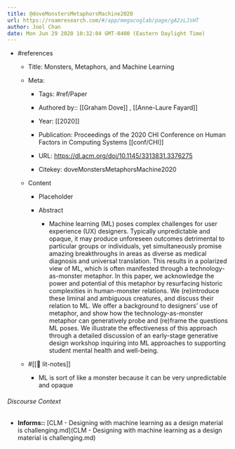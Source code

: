 ```yaml
---
title: @doveMonstersMetaphorsMachine2020
url: https://roamresearch.com/#/app/megacoglab/page/gA2zLJsHT
author: Joel Chan
date: Mon Jun 29 2020 10:32:04 GMT-0400 (Eastern Daylight Time)
---
```


- #references

    - Title: Monsters, Metaphors, and Machine Learning

    - Meta:

        - Tags: #ref/Paper

        - Authored by::  [[Graham Dove]] ,  [[Anne-Laure Fayard]]

        - Year: [[2020]]

        - Publication: Proceedings of the 2020 CHI Conference on Human Factors in Computing Systems [[conf/CHI]]

        - URL: https://dl.acm.org/doi/10.1145/3313831.3376275

        - Citekey: doveMonstersMetaphorsMachine2020

    - Content

        - Placeholder

        - Abstract

            - Machine learning (ML) poses complex challenges for user experience (UX) designers. Typically unpredictable and opaque, it may produce unforeseen outcomes detrimental to particular groups or individuals, yet simultaneously promise amazing breakthroughs in areas as diverse as medical diagnosis and universal translation. This results in a polarized view of ML, which is often manifested through a technology-as-monster metaphor. In this paper, we acknowledge the power and potential of this metaphor by resurfacing historic complexities in human-monster relations. We (re)introduce these liminal and ambiguous creatures, and discuss their relation to ML. We offer a background to designers’ use of metaphor, and show how the technology-as-monster metaphor can generatively probe and (re)frame the questions ML poses. We illustrate the effectiveness of this approach through a detailed discussion of an early-stage generative design workshop inquiring into ML approaches to supporting student mental health and well-being.

    - #[[📝 lit-notes]]

        - ML is sort of like a monster because it can be very unpredictable and opaque

###### Discourse Context

- **Informs::** [CLM - Designing with machine learning as a design material is challenging.md](CLM - Designing with machine learning as a design material is challenging.md)
